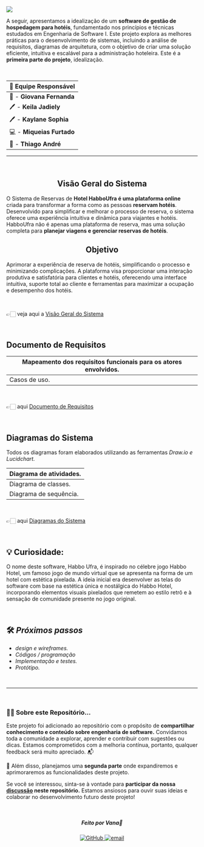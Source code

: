 <img src="https://github.com/vannella/ES1-HospedagemHotel/blob/ce185c974cb8a892e11aa888b4fd6b88689d0e5c/_banner%20github%203%20(4).gif">


 A seguir, apresentamos a idealização de um **software de gestão de hospedagem para hotéis**, fundamentado nos princípios e técnicas estudados em Engenharia de Software I. Este projeto explora as melhores práticas para o desenvolvimento de sistemas, incluindo a análise de requisitos, diagramas de arquitetura, com o objetivo de criar uma solução eficiente, intuitiva e escalável para a administração hoteleira. Este é a **primeira parte do projeto**, idealização.
 
 <br>

<div align="center">

|   **📝 Equipe Responsável**   |
|-------------------------------|
| 🎨 - **Giovana Fernanda**     |
| 🖊  - **Keila Jadiely**        |
| 🖊  - **Kaylane Sophia**       |
| 💻  - **Miqueias Furtado**     |
| 🎨 - **Thiago André**         |

</div>

  
---
<br>
<div align="center">
  <h2>Visão Geral do Sistema</h2>
</div>


O Sistema de Reservas de **Hotel HabboUfra é uma plataforma online** criada para transformar a forma como as pessoas **reservam hotéis**. Desenvolvido para simplificar e melhorar o processo de reserva, o sistema oferece uma experiência intuitiva e dinâmica para viajantes e hotéis. HabboUfra não é apenas uma plataforma de reserva, mas uma solução completa para **planejar viagens e gerenciar reservas de hotéis**.

<div align="center">
  <h2>Objetivo</h2>
</div>

Aprimorar a experiência de reserva de hotéis, simplificando o processo e minimizando complicações. A plataforma visa proporcionar uma interação produtiva e satisfatória para clientes e hotéis, oferecendo uma interface intuitiva, suporte total ao cliente e ferramentas para maximizar a ocupação e desempenho dos hotéis.

<br>

👉🏻 veja aqui a [Visão Geral do Sistema](https://drive.google.com/file/d/19OPIhknGs_YFVG75ebdw2-baJWTS_qoQ/view?usp=sharing)

</br>


<h2>Documento de Requisitos</h2>


| Mapeamento dos requisitos funcionais para os atores envolvidos. |
|-----------------------------------------------------------------|
| Casos de uso.                                                   |

<br>

👉🏻 aqui [Documento de Requisitos](https://drive.google.com/file/d/19PToOn0HTg1EZSQxvfxrinCzdcHsgdo-/view?usp=sharing)

</br>


<h2>Diagramas do Sistema</h2>

Todos os diagramas foram elaborados utilizando as ferramentas *Draw.io e Lucidchart.*

|  Diagrama de atividades.  |
|---------------------------|
|  Diagrama de classes.     |
|  Diagrama de sequência.   |
  
<br>

👉🏻 aqui [Diagramas do Sistema](https://drive.google.com/file/d/19V53QaK-Y-TvZwXU5QBlP7q2pn14H0YT/view?usp=sharing)

</br>

 ## 💡 Curiosidade: 

O nome deste software, Habbo Ufra, é inspirado no célebre jogo Habbo Hotel, um famoso jogo de mundo virtual que se apresenta na forma de um hotel com estética pixelada. A ideia inicial era desenvolver as telas do software com base na estética única e nostálgica do Habbo Hotel, incorporando elementos visuais pixelados que remetem ao estilo retrô e à sensação de comunidade presente no jogo original.

<br>

## 🛠 *Próximos passos* 
* *design e wireframes.*
* *Códigos / programação*
* *Implementação e testes.*
* *Protótipo.*
<br>

---

<br>

### 👍🏻 Sobre este Repositório...

Este projeto foi adicionado ao repositório com o propósito de **compartilhar conhecimento e conteúdo sobre engenharia de software.** Convidamos toda a comunidade a explorar, aprender e contribuir com sugestões ou dicas. Estamos comprometidos com a melhoria contínua, portanto, qualquer feedback será muito apreciado. 📬

📌 Além disso, planejamos uma **segunda parte** onde expandiremos e aprimoraremos as funcionalidades deste projeto.  <br>

Se você se interessou, sinta-se à vontade para **participar da nossa [discussão](https://github.com/vannella/ES1-HospedagemHotel/discussions) neste repositório.** Estamos ansiosos para ouvir suas ideias e colaborar no desenvolvimento futuro deste projeto!

<br>

<div align="center">
<h5>Feito por Vana💜</h5>
 <a href="https://github.com/Vannella">
      <img src="https://img.shields.io/badge/GitHub-000000?style=for-the-badge&logo=github&logoColor=purple" alt="GitHub">
   </a>
   
   <a href="https://giovanavannela@gmail.com">
      <img src="https://img.shields.io/badge/Gmail-000000?style=for-the-badge&logo=gmail&logoColor=purple" alt="email"/><br>
   </a>
</div>
